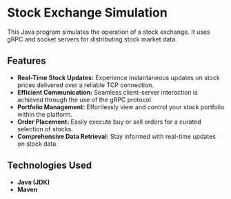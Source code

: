# Stock Exchange Simulation

This Java program simulates the operation of a stock exchange. It uses gRPC and socket servers for distributing stock market data.


## Features

- **Real-Time Stock Updates:** Experience instantaneous updates on stock prices delivered over a reliable TCP connection.
- **Efficient Communication:** Seamless client-server interaction is achieved through the use of the gRPC protocol.
- **Portfolio Management:** Effortlessly view and control your stock portfolio within the platform.
- **Order Placement:** Easily execute buy or sell orders for a curated selection of stocks.
- **Comprehensive Data Retrieval:** Stay informed with real-time updates on stock data.

## Technologies Used

- **Java (JDK)**
- **Maven**
   
